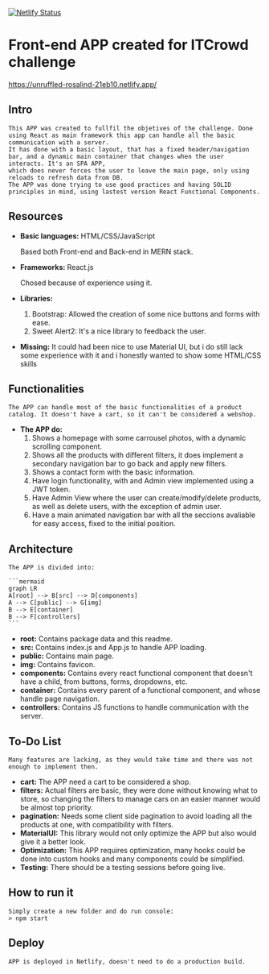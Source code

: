 [![Netlify Status](https://api.netlify.com/api/v1/badges/91450e5b-84af-4fdf-9b8a-20c917ff719d/deploy-status)](https://app.netlify.com/sites/unruffled-rosalind-21eb10/deploys)

# Front-end APP created for ITCrowd challenge

https://unruffled-rosalind-21eb10.netlify.app/

## Intro

    This APP was created to fullfil the objetives of the challenge. Done using React as main framework this app can handle all the basic communication with a server.
    It has done with a basic layout, that has a fixed header/navigation bar, and a dynamic main container that changes when the user interacts. It's an SPA APP,
    which does never forces the user to leave the main page, only using reloads to refresh data from DB.
    The APP was done trying to use good practices and having SOLID principles in mind, using lastest version React Functional Components.

## Resources

- **Basic languages:** HTML/CSS/JavaScript

    Based both Front-end and Back-end in MERN stack.

- **Frameworks:** React.js

    Chosed because of experience using it.

- **Libraries:** 
    1. Bootstrap: Allowed the creation of some nice buttons and forms with ease.
    2. Sweet Alert2: It's a nice library to feedback the user.

- **Missing:** It could had been nice to use Material UI, but i do still lack some experience with it and i honestly wanted to show some HTML/CSS skills

## Functionalities

    The APP can handle most of the basic functionalities of a product catalog. It doesn't have a cart, so it can't be considered a webshop.

- **The APP do:**
    1. Shows a homepage with some carrousel photos, with a dynamic scrolling component.
    2. Shows all the products with different filters, it does implement a secondary navigation bar to go back and apply new filters.
    3. Shows a contact form with the basic information.
    4. Have login functionality, with and Admin view implemented using a JWT token.
    5. Have Admin View where the user can create/modify/delete products, as well as delete users, with the exception of admin user.
    6. Have a main animated navigation bar with all the seccions avaliable for easy access, fixed to the initial position.

## Architecture

    The APP is divided into:

    ```mermaid
    graph LR
    A[root] --> B[src] --> D[components]
    A --> C[public] --> G[img]
    B --> E[container]
    B --> F[controllers]
    ```

- **root:** Contains package data and this readme.
- **src:** Contains index.js and App.js to handle APP loading.
- **public:** Contains main page.
- **img:** Contains favicon.
- **components:** Contains every react functional component that doesn't have a child, from buttons, forms, dropdowns, etc.
- **container:** Contains every parent of a functional component, and whose handle page navigation.
- **controllers:** Contains JS functions to handle communication with the server.

## To-Do List

    Many features are lacking, as they would take time and there was not enough to implement then.

- **cart:** The APP need a cart to be considered a shop.
- **filters:** Actual filters are basic, they were done without knowing what to store, so changing the filters to manage cars on an easier manner would be almost top priority.
- **pagination:** Needs some client side pagination to avoid loading all the products at one, with compatibility with filters. 
- **MaterialUI:** This library would not only optimize the APP but also would give it a better look.
- **Optimization:** This APP requires optimization, many hooks could be done into custom hooks and many components could be simplified.
- **Testing:** There should be a testing sessions before going live.

## How to run it

    Simply create a new folder and do run console:
    > npm start

## Deploy

    APP is deployed in Netlify, doesn't need to do a production build.
